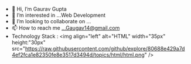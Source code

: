 - 👋 Hi, I’m Gaurav Gupta
- 👀 I’m interested in ...Web Development
- 💞️ I’m looking to collaborate on ...
- 📫 How to reach me ...Gaugav14@gmail.com
- Technology Stack :
  <img align="left" alt="HTML" width="35px" height:"30px" src="https://raw.githubusercontent.com/github/explore/80688e429a7d4ef2fca1e82350fe8e3517d3494d/topics/html/html.png" />

<!---
pygau14/pygau14 is a ✨ special ✨ repository because its `README.md` (this file) appears on your GitHub profile.
You can click the Preview link to take a look at your changes.
--->
